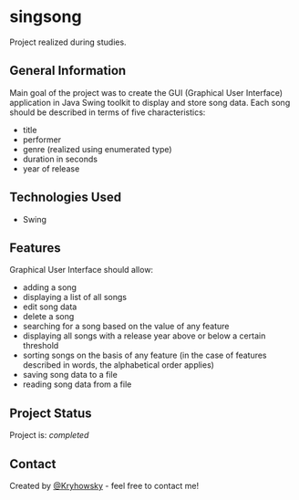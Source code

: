 # singsong
Project realized during studies. 

## General Information
Main goal of the project was to create the GUI (Graphical User Interface) application in Java Swing toolkit to display and store song data. Each song should be described in terms of five characteristics:
- title
- performer
- genre (realized using enumerated type)
- duration in seconds
- year of release

## Technologies Used
- Swing

## Features
Graphical User Interface should allow:
- adding a song
- displaying a list of all songs
- edit song data
- delete a song
- searching for a song based on the value of any feature
- displaying all songs with a release year above or below a certain threshold
- sorting songs on the basis of any feature (in the case of features described in words, the alphabetical order applies)
- saving song data to a file
- reading song data from a file

## Project Status
Project is: _completed_

## Contact
Created by [@Kryhowsky](https://www.linkedin.com/in/kryhowsky/) - feel free to contact me!

